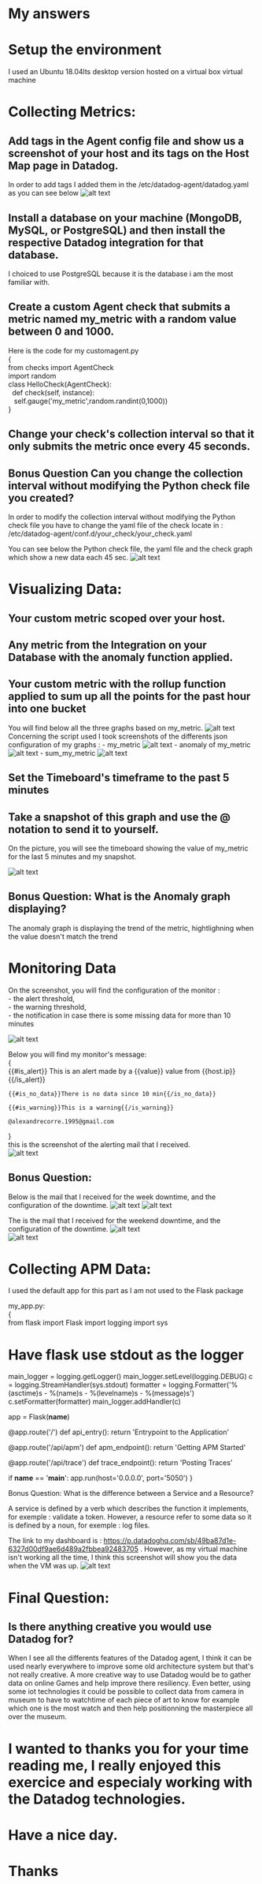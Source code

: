 # My answers 

# Setup the environment

I used an Ubuntu 18.04lts desktop version  hosted on a virtual box virtual machine

# Collecting Metrics:

## Add tags in the Agent config file and show us a screenshot of your host and its tags on the Host Map page in Datadog.

In order to add tags I added them in the /etc/datadog-agent/datadog.yaml as you can see below
![alt text](https://github.com/Alexandrecorre/hiring-engineers/blob/solutions-engineer/screenshot1.PNG)

## Install a database on your machine (MongoDB, MySQL, or PostgreSQL) and then install the respective Datadog integration for that database.

I choiced to use PostgreSQL because it is the database i am the most familiar with.

## Create a custom Agent check that submits a metric named my_metric with a random value between 0 and 1000.

Here is the code for my customagent.py  
{  
	from checks import AgentCheck  
	import random  
	class HelloCheck(AgentCheck):  
	&nbsp;	def check(self, instance):  
	&nbsp;&nbsp;		self.gauge('my_metric',random.randint(0,1000))  
}

## Change your check's collection interval so that it only submits the metric once every 45 seconds.
## Bonus Question Can you change the collection interval without modifying the Python check file you created?

In order to modify the collection interval without modifying the Python check file you have to change the yaml file of the check locate in : /etc/datadog-agent/conf.d/your_check/your_check.yaml

You can see below the Python check file, the yaml file and the check graph which show a new data each 45 sec.
![alt text](https://github.com/Alexandrecorre/hiring-engineers/blob/solutions-engineer/screenshot2.PNG)


# Visualizing Data:

## Your custom metric scoped over your host.
## Any metric from the Integration on your Database with the anomaly function applied.
## Your custom metric with the rollup function applied to sum up all the points for the past hour into one bucket

You will find below all the three graphs based on my_metric.
![alt text](https://github.com/Alexandrecorre/hiring-engineers/blob/solutions-engineer/screenshot3.PNG)
Concerning the script used I took screenshots of the differents json configuration of my graphs :
	- my_metric 
	![alt text](https://github.com/Alexandrecorre/hiring-engineers/blob/solutions-engineer/my_metric_config.png)
	- anomaly of my_metric 
	![alt text](https://github.com/Alexandrecorre/hiring-engineers/blob/solutions-engineer/anomaly_config.PNG)
	- sum_my_metric 
	![alt text](https://github.com/Alexandrecorre/hiring-engineers/blob/solutions-engineer/my_metric_sum_config.PNG)

## Set the Timeboard's timeframe to the past 5 minutes
## Take a snapshot of this graph and use the @ notation to send it to yourself.

On the picture, you will see the timeboard showing the value of my_metric for the last 5 minutes and my snapshot.  

![alt text](https://github.com/Alexandrecorre/hiring-engineers/blob/solutions-engineer/screenshot4.PNG)

## Bonus Question: What is the Anomaly graph displaying?

The anomaly graph is displaying the trend of the metric, hightlighning when the value doesn't match the trend

# Monitoring Data

On the screenshot, you will find the configuration of the monitor :  
	- the alert threshold,  
	- the warning threshold,  
	- the notification in case there is some missing data for more than 10 minutes  

![alt text](https://github.com/Alexandrecorre/hiring-engineers/blob/solutions-engineer/screenshot5.PNG)

Below you will find my monitor's message:  
{  
	{{#is_alert}} This is an alert made by a {{value}} value from {{host.ip}} {{/is_alert}} 

	{{#is_no_data}}There is no data since 10 min{{/is_no_data}} 

	{{#is_warning}}This is a warning{{/is_warning}} 

	@alexandrecorre.1995@gmail.com
}  
this is the screenshot of the alerting mail that I received.  
![alt text](https://github.com/Alexandrecorre/hiring-engineers/blob/solutions-engineer/screenshot6.PNG)

## Bonus Question:

Below is the mail that I received for the week downtime, and the configuration of the downtime.
![alt text](https://github.com/Alexandrecorre/hiring-engineers/blob/solutions-engineer/screenshot7.PNG) 
![alt text](https://github.com/Alexandrecorre/hiring-engineers/blob/solutions-engineer/screenshot7_1.PNG)

The is the mail that I received for the weekend downtime, and the configuration of the downtime.
![alt text](https://github.com/Alexandrecorre/hiring-engineers/blob/solutions-engineer/screenshot8.PNG)  
![alt text](https://github.com/Alexandrecorre/hiring-engineers/blob/solutions-engineer/screenshot8_1.PNG) 

# Collecting APM Data:

I used the default app for this part as I am not used to the Flask package  

my_app.py:  
{  
	from flask import Flask
import logging
import sys

# Have flask use stdout as the logger
main_logger = logging.getLogger()
main_logger.setLevel(logging.DEBUG)
c = logging.StreamHandler(sys.stdout)
formatter = logging.Formatter('%(asctime)s - %(name)s - %(levelname)s - %(message)s')
c.setFormatter(formatter)
main_logger.addHandler(c)

app = Flask(__name__)

@app.route('/')
def api_entry():
    return 'Entrypoint to the Application'

@app.route('/api/apm')
def apm_endpoint():
    return 'Getting APM Started'

@app.route('/api/trace')
def trace_endpoint():
    return 'Posting Traces'

if __name__ == '__main__':
    app.run(host='0.0.0.0', port='5050')
}  


Bonus Question: What is the difference between a Service and a Resource?

A service is defined by a verb which describes the function it implements, for exemple : validate a token.
However, a resource refer to some data so it is defined by a noun, for exemple : log files.

The link to my dashboard is : https://p.datadoghq.com/sb/49ba87d1e-6327d00df9ae6d489a2fbbea92483705 .
However, as my virtual machine isn't working all the time, I think this screenshot will show you the data when the VM was up.
![alt text](https://github.com/Alexandrecorre/hiring-engineers/blob/solutions-engineer/screenshot9.png) 

# Final Question:

## Is there anything creative you would use Datadog for?

When I see all the differents features of the Datadog agent, I think it can be used nearly everywhere to improve some old architecture system but that's not really creative.
A more creative way to use Datadog would be to gather data on online Games and help improve there resiliency.
Even better, using some iot technologies it could be possible to collect data from camera in museum to have to watchtime of each piece of art to know for example which one is the most watch and then help positionning the masterpiece all over the museum.

# I wanted to thanks you for your time reading me, I really enjoyed this exercice and especialy working with the Datadog technologies.
# Have a nice day.
# Thanks